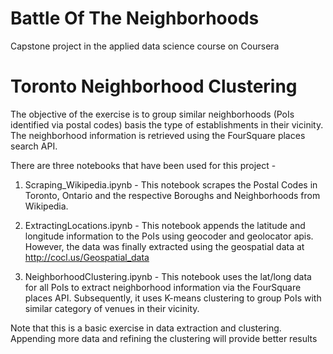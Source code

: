 # Battle Of The Neighborhoods
Capstone project in the applied data science course on Coursera

# Toronto Neighborhood Clustering

The objective of the exercise is to group similar neighborhoods (PoIs identified via postal codes) basis the type of establishments in their vicinity. The neighborhood information is retrieved using the FourSquare places search API. 

There are three notebooks that have been used for this project  - 
1. Scraping_Wikipedia.ipynb - This notebook scrapes the Postal Codes in Toronto, Ontario and the respective Boroughs and Neighborhoods from Wikipedia.

2. ExtractingLocations.ipynb - This notebook appends the latitude and longitude information to the PoIs using geocoder and geolocator apis. However, the data was finally extracted using the geospatial data at  http://cocl.us/Geospatial_data

3. NeighborhoodClustering.ipynb - This notebook uses the lat/long data for all PoIs to extract neighborhood information via the FourSquare places API. Subsequently, it uses K-means clustering to group PoIs with similar category of venues in their vicinity.

Note that this is a basic exercise in data extraction and clustering. Appending more data and refining the clustering will provide better results